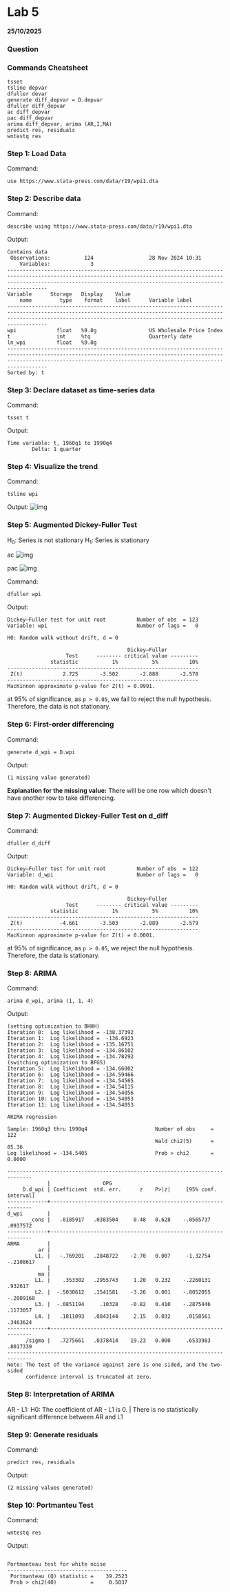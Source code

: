 # Lab 5

**25/10/2025**

### Question 


### Commands Cheatsheet

```
tsset
tsline depvar
dfuller devar
generate diff_depvar = D.depvar
dfuller diff_depvar
ac diff_depvar
pac diff_depvar
arima diff_depvar, arima (AR,I,MA)
predict res, residuals
wntestq res
```

### Step 1: Load Data

Command:

```
use https://www.stata-press.com/data/r19/wpi1.dta
```

### Step 2: Describe data

Command:

```
describe using https://www.stata-press.com/data/r19/wpi1.dta
```

Output:

```
Contains data                                 
 Observations:           124                  28 Nov 2024 10:31
    Variables:             3                  
-------------------------------------------------------------------------------------------------------------------------------------------------------------------------------------------------------------------------------
Variable      Storage   Display    Value
    name         type    format    label      Variable label
-------------------------------------------------------------------------------------------------------------------------------------------------------------------------------------------------------------------------------
wpi             float   %9.0g                 US Wholesale Price Index
t               int     %tq                   Quarterly date
ln_wpi          float   %9.0g                 
-------------------------------------------------------------------------------------------------------------------------------------------------------------------------------------------------------------------------------
Sorted by: t  
```

### Step 3: Declare dataset as time-series data

Command:

```
tsset t
```

Output:

```
Time variable: t, 1960q1 to 1990q4
        Delta: 1 quarter

```

### Step 4: Visualize the trend

Command:
```
tsline wpi
```

Output:
![img](https://i.ibb.co/gMZwZnTS/Screenshot-2025-10-25-143702.png)

### Step 5: Augmented Dickey-Fuller Test
H<sub>0</sub>: Series is not stationary
H<sub>1</sub>: Series is stationary

ac
![img](https://i.ibb.co/9Hb8Pn2k/ac.png)

pac
![img](https://i.ibb.co/CKYZfYxT/pac.png)

Command:

```
dfuller wpi
```

Output:

```
Dickey–Fuller test for unit root          Number of obs  = 123
Variable: wpi                             Number of lags =   0

H0: Random walk without drift, d = 0

                                       Dickey–Fuller
                   Test      -------- critical value ---------
              statistic           1%           5%          10%
--------------------------------------------------------------
 Z(t)             2.725       -3.502       -2.888       -2.578
--------------------------------------------------------------
MacKinnon approximate p-value for Z(t) = 0.9991.
```

at 95% of significance, as `p > 0.05`, we fail to reject the null hypothesis.
Therefore, the data is not stationary.

### Step 6: First-order differencing

Command:

```
generate d_wpi = D.wpi
```

Output:

```
(1 missing value generated)
```

**Explanation for the missing value:** There will be one row which doesn't have another row to take differencing.

### Step 7: Augmented Dickey-Fuller Test on d_diff

Command:

```
dfuller d_diff
```

Output:

```
Dickey–Fuller test for unit root          Number of obs  = 122
Variable: d_wpi                           Number of lags =   0

H0: Random walk without drift, d = 0

                                       Dickey–Fuller
                   Test      -------- critical value ---------
              statistic           1%           5%          10%
--------------------------------------------------------------
 Z(t)            -4.661       -3.503       -2.889       -2.579
--------------------------------------------------------------
MacKinnon approximate p-value for Z(t) = 0.0001.
```

at 95% of significance, as `p > 0.05`, we reject the null hypothesis.
Therefore, the data is stationary.

### Step 8: ARIMA

Command:

```
arima d_wpi, arima (1, 1, 4)
```

Output:

```
(setting optimization to BHHH)
Iteration 0:  Log likelihood = -138.37392  
Iteration 1:  Log likelihood =  -136.6923  
Iteration 2:  Log likelihood = -135.16751  
Iteration 3:  Log likelihood = -134.86102  
Iteration 4:  Log likelihood = -134.78292  
(switching optimization to BFGS)
Iteration 5:  Log likelihood = -134.66002  
Iteration 6:  Log likelihood = -134.59466  
Iteration 7:  Log likelihood = -134.54565  
Iteration 8:  Log likelihood = -134.54115  
Iteration 9:  Log likelihood = -134.54056  
Iteration 10: Log likelihood = -134.54053  
Iteration 11: Log likelihood = -134.54053  

ARIMA regression

Sample: 1960q3 thru 1990q4                      Number of obs     =        122
                                                Wald chi2(5)      =      85.36
Log likelihood = -134.5405                      Prob > chi2       =     0.0000

------------------------------------------------------------------------------
             |                 OPG
     D.d_wpi | Coefficient  std. err.      z    P>|z|     [95% conf. interval]
-------------+----------------------------------------------------------------
d_wpi        |
       _cons |   .0185917   .0383504     0.48   0.628    -.0565737    .0937572
-------------+----------------------------------------------------------------
ARMA         |
          ar |
         L1. |   -.769201   .2848722    -2.70   0.007     -1.32754   -.2108617
             |
          ma |
         L1. |    .353302   .2955743     1.20   0.232    -.2260131     .932617
         L2. |  -.5030612   .1541581    -3.26   0.001    -.8052055   -.2009168
         L3. |  -.0851194     .10328    -0.82   0.410    -.2875446    .1173057
         L4. |   .1811093   .0843144     2.15   0.032     .0158561    .3463624
-------------+----------------------------------------------------------------
      /sigma |   .7275661   .0378414    19.23   0.000     .6533983    .8017339
------------------------------------------------------------------------------
Note: The test of the variance against zero is one sided, and the two-sided
      confidence interval is truncated at zero.
```


### Step 8: Interpretation of ARIMA

AR - L1:
H0: The coefficient of AR - L1 is 0. | There is no statistically significant difference between AR and L1


### Step 9: Generate residuals

Command:

```
predict res, residuals
```

Output:

```
(2 missing values generated)
```

### Step 10: Portmanteu Test

Command:

```
wntestq res
```

Output:

```

Portmanteau test for white noise
---------------------------------------
 Portmanteau (Q) statistic =    39.2523
 Prob > chi2(40)           =     0.5037
```
